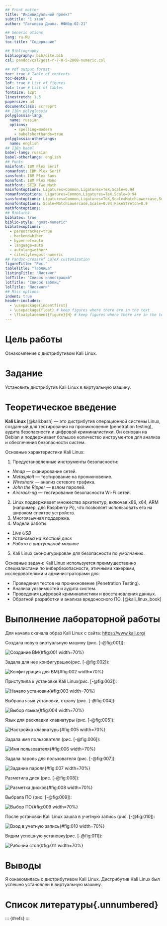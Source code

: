```yaml
---
## Front matter
title: "Индивидуальный проект"
subtitle: "1 этап"
author: "Латыпова Диана. НФИбд-02-21"

## Generic otions
lang: ru-RU
toc-title: "Содержание"

## Bibliography
bibliography: bib/cite.bib
csl: pandoc/csl/gost-r-7-0-5-2008-numeric.csl

## Pdf output format
toc: true # Table of contents
toc-depth: 2
lof: true # List of figures
lot: true # List of tables
fontsize: 12pt
linestretch: 1.5
papersize: a4
documentclass: scrreprt
## I18n polyglossia
polyglossia-lang:
  name: russian
  options:
	- spelling=modern
	- babelshorthands=true
polyglossia-otherlangs:
  name: english
## I18n babel
babel-lang: russian
babel-otherlangs: english
## Fonts
mainfont: IBM Plex Serif
romanfont: IBM Plex Serif
sansfont: IBM Plex Sans
monofont: IBM Plex Mono
mathfont: STIX Two Math
mainfontoptions: Ligatures=Common,Ligatures=TeX,Scale=0.94
romanfontoptions: Ligatures=Common,Ligatures=TeX,Scale=0.94
sansfontoptions: Ligatures=Common,Ligatures=TeX,Scale=MatchLowercase,Scale=0.94
monofontoptions: Scale=MatchLowercase,Scale=0.94,FakeStretch=0.9
mathfontoptions:
## Biblatex
biblatex: true
biblio-style: "gost-numeric"
biblatexoptions:
  - parentracker=true
  - backend=biber
  - hyperref=auto
  - language=auto
  - autolang=other*
  - citestyle=gost-numeric
## Pandoc-crossref LaTeX customization
figureTitle: "Рис."
tableTitle: "Таблица"
listingTitle: "Листинг"
lofTitle: "Список иллюстраций"
lotTitle: "Список таблиц"
lolTitle: "Листинги"
## Misc options
indent: true
header-includes:
  - \usepackage{indentfirst}
  - \usepackage{float} # keep figures where there are in the text
  - \floatplacement{figure}{H} # keep figures where there are in the text
---
```


# Цель работы

Ознакомление с дистрибутивом Kali Linux.

# Задание

Установить дистрибутив Kali Linux в виртуальную машину.

# Теоретическое введение

**Kali Linux** [@kali:bash] — это дистрибутив операционной системы Linux, созданный для тестирования на проникновение (penetration testing), аудита безопасности и цифровой криминалистики. Он основан на Debian и поддерживает большое количество инструментов для анализа и обеспечения безопасности систем.

Основные характеристики Kali Linux:

1. Предустановленные инструменты безопасности:

- *Nmap* — сканирование сетей.
- *Metasploit* — тестирование на проникновение.
- *Wireshark* — анализ сетевого трафика.
- *John the Ripper* — взлом паролей.
- *Aircrack-ng* — тестирование безопасности Wi-Fi сетей.

2. Linux поддерживает множество архитектур, включая x86, x64, ARM (например, для Raspberry Pi), что позволяет использовать его на широком спектре устройств.
3. Многоязычная поддержка.
4. Модели работы:

- *Live USB*
- *Установка на жёсткий диск*
- *Работа в виртуальной машине*

5. Kali Linux сконфигурирован для безопасности по умолчанию.

Основные задачи:
Kali Linux используется преимущественно специалистами по кибербезопасности, этичными хакерами, исследователями и администраторами для:

- Проведения тестов на проникновение (Penetration Testing).
- Анализа уязвимостей и аудита систем.
- Проведения цифровой криминалистики и восстановления данных.
- Обратной разработки и анализа вредоносного ПО.
[@kali_linux_book]

# Выполнение лабораторной работы

Для начала скачала образ Kali Linux с сайта: https://www.kali.org/
 
Создала новую виртуальную машину (рис. [-@fig:001]):

![Создание ВМ](image/1.png){#fig:001 width=70%}

Задала для нее конфигурацию(рис. [-@fig:002]):

![Конфигурация для ВМ](image/2.png){#fig:002 width=70%}

Приступила к установке Kali Linux(рис. [-@fig:003]):

![Начало установки](image/install.png){#fig:003 width=70%}

Выбрала язык установки, страну (рис. [-@fig:004]):

![Выбор языка](image/install2.png){#fig:004 width=70%}

Язык для раскладки клавиатуры (рис. [-@fig:005]):

![Настройка клавиатуры](image/install3.png){#fig:005 width=70%}

Задала имя пользователя (рис. [-@fig:006]):

![Имя пользователя](image/root.png){#fig:006 width=70%}

Задала пароль для пользователя (рис. [-@fig:007]):

![Задание пароля](image/toor.png){#fig:007 width=70%}

Разметила диск (рис. [-@fig:008]):

![Разметка дисков](image/settings.png){#fig:008 width=70%}

Выбрала ПО (рис. [-@fig:009]):

![Выбор ПО](image/po.png){#fig:009 width=70%}

После установки Kali Linux зашла в учетную запись (рис. [-@fig:010]):

![Вход в учетную запись](image/enter.png){#fig:010 width=70%}

Видим успешную установку(рис. [-@fig:011]):

![Рабочий стол](image/finil.png){#fig:011 width=70%}

# Выводы

Я ознакомилась с дистрибутивом Kali Linux. Дистрибутив Kali Linux был успешно установлен в виртуальную машину.

# Список литературы{.unnumbered}

::: {#refs}
:::
